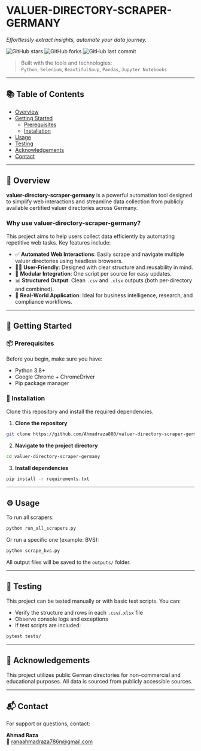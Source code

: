 # VALUER-DIRECTORY-SCRAPER-GERMANY

_Effortlessly extract insights, automate your data journey._

![GitHub stars](https://img.shields.io/github/stars/Ahmadraza880/valuer-directory-scraper-germany??style=plastic)
![GitHub forks](https://img.shields.io/github/forks/Ahmadraza880/valuer-directory-scraper-germany?style=for-the-badge)
![GitHub last commit](https://img.shields.io/github/last-commit/Ahmadraza880/valuer-directory-scraper-germany?style=flat)

> Built with the tools and technologies:  
> `Python`, `Selenium`, `BeautifulSoup`, `Pandas`, `Jupyter Notebooks`

---

## 📚 Table of Contents

- [Overview](#-overview)
- [Getting Started](#-getting-started)
  - [Prerequisites](#-prerequisites)
  - [Installation](#-installation)
- [Usage](#-usage)
- [Testing](#-testing)
- [Acknowledgements](#-acknowledgements)
- [Contact](#-contact)

---

## 🧠 Overview

**valuer-directory-scraper-germany** is a powerful automation tool designed to simplify web interactions and streamline data collection from publicly available certified valuer directories across Germany.

### Why use valuer-directory-scraper-germany?

This project aims to help users collect data efficiently by automating repetitive web tasks. Key features include:

- ✅ **Automated Web Interactions**: Easily scrape and navigate multiple valuer directories using headless browsers.
- 🧑‍💻 **User-Friendly**: Designed with clear structure and reusability in mind.
- 🔌 **Modular Integration**: One script per source for easy updates.
- 📊 **Structured Output**: Clean `.csv` and `.xlsx` outputs (both per-directory and combined).
- 🚀 **Real-World Application**: Ideal for business intelligence, research, and compliance workflows.

---

## 🚀 Getting Started

### 📦 Prerequisites

Before you begin, make sure you have:

- Python 3.8+
- Google Chrome + ChromeDriver
- Pip package manager

### 🔧 Installation

Clone this repository and install the required dependencies.

1. **Clone the repository**

```bash
git clone https://github.com/Ahmadraza880/valuer-directory-scraper-germany.git
```

2. **Navigate to the project directory**

```bash
cd valuer-directory-scraper-germany
```

3. **Install dependencies**

```bash
pip install -r requirements.txt
```

---

## ⚙️ Usage

To run all scrapers:

```bash
python run_all_scrapers.py
```

Or run a specific one (example: BVS):

```bash
python scrape_bvs.py
```

All output files will be saved to the `outputs/` folder.

---

## 🧪 Testing

This project can be tested manually or with basic test scripts. You can:

- Verify the structure and rows in each `.csv`/`.xlsx` file
- Observe console logs and exceptions
- If test scripts are included:

```bash
pytest tests/
```

---

## 🙌 Acknowledgements

This project utilizes public German directories for non-commercial and educational purposes. All data is sourced from publicly accessible sources.

---

## 📬 Contact

For support or questions, contact:

**Ahmad Raza**  
📧 ranaahmadraza786n@gmail.com
